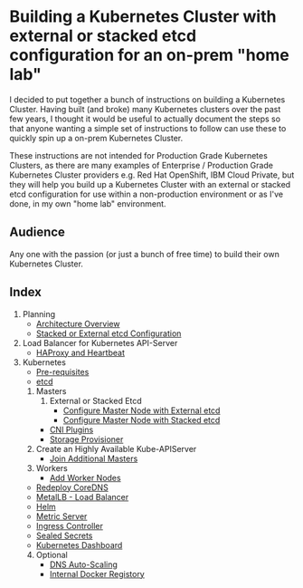 # Building a Kubernetes Cluster with external or stacked etcd configuration for an on-prem "home lab"

I decided to put together a bunch of instructions on building a Kubernetes Cluster. Having built (and broke) many Kubernetes clusters over the past few years, I thought it would be useful to actually document the steps so that anyone wanting a simple set of instructions to follow can use these to quickly spin up a on-prem Kubernetes Cluster.

These instructions are not intended for Production Grade Kubernetes Clusters, as there are many examples of Enterprise / Production Grade Kubernetes Cluster providers e.g. Red Hat OpenShift, IBM Cloud Private, but they will help you build up a Kubernetes Cluster with an external or stacked etcd configuration for use within a non-production environment or as I've done, in my own "home lab" environment.

## Audience

Any one with the passion (or just a bunch of free time) to build their own Kubernetes Cluster.

## Index

1. Planning
   - [Architecture Overview](docs/arch-overview.md)
   - [Stacked or External etcd Configuration](docs/stacked-external-etcd.md)
2. Load Balancer for Kubernetes API-Server
   - [HAProxy and Heartbeat](docs/loadbalancer.md)
3. Kubernetes
   - [Pre-requisites](docs/kube-prereqs.md)
   - [etcd](docs/kube-external-etcd.md)
   1. Masters
      1. External or Stacked Etcd
         - [Configure Master Node with External etcd](docs/kube-master-external-etcd.md)
         - [Configure Master Node with Stacked etcd](docs/kube-master-stacked-etcd.md)
      - [CNI Plugins](docs/kube-cni-plugins.md)
      - [Storage Provisioner](docs/kube-nfs-provisioner.md)
   2. Create an Highly Available Kube-APIServer
      - [Join Additional Masters](docs/kube-extra-masters.md)
   3. Workers
      - [Add Worker Nodes](docs/kube-workers.md)
   - [Redeploy CoreDNS](docs/kube-redeploy-coredns.md)
   - [MetalLB - Load Balancer](docs/kube-metallb.md)
   - [Helm](docs/kube-helm.md)
   - [Metric Server](docs/kube-metricserver.md)
   - [Ingress Controller](docs/kube-ingresscontroller.md)
   - [Sealed Secrets](docs/kube-sealedsecrets.md)
   - [Kubernetes Dashboard](docs/kube-dashboard.md)
   4. Optional
      - [DNS Auto-Scaling](docs/kube-dnsautoscale.md)
      - [Internal Docker Registory](docs/kube-docker-reg.md)
